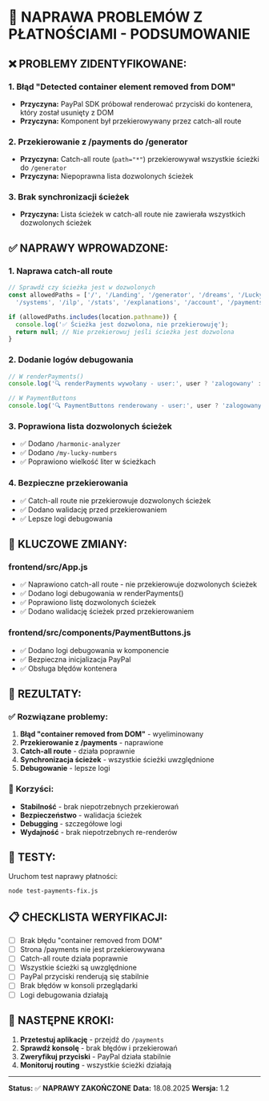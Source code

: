 # 🔧 NAPRAWA PROBLEMÓW Z PŁATNOŚCIAMI - PODSUMOWANIE

## ❌ **PROBLEMY ZIDENTYFIKOWANE:**

### 1. **Błąd "Detected container element removed from DOM"**
- **Przyczyna:** PayPal SDK próbował renderować przyciski do kontenera, który został usunięty z DOM
- **Przyczyna:** Komponent był przekierowywany przez catch-all route

### 2. **Przekierowanie z /payments do /generator**
- **Przyczyna:** Catch-all route (`path="*"`) przekierowywał wszystkie ścieżki do `/generator`
- **Przyczyna:** Niepoprawna lista dozwolonych ścieżek

### 3. **Brak synchronizacji ścieżek**
- **Przyczyna:** Lista ścieżek w catch-all route nie zawierała wszystkich dozwolonych ścieżek

## ✅ **NAPRAWY WPROWADZONE:**

### 1. **Naprawa catch-all route**
```javascript
// Sprawdź czy ścieżka jest w dozwolonych
const allowedPaths = ['/', '/Landing', '/generator', '/dreams', '/Lucky', '/numberPicker', 
  '/systems', '/ilp', '/stats', '/explanations', '/account', '/payments', '/gry', '/ai-ultra-pro', '/talismans', '/harmonic-analyzer', '/my-lucky-numbers'];

if (allowedPaths.includes(location.pathname)) {
  console.log('✅ Ścieżka jest dozwolona, nie przekierowuję');
  return null; // Nie przekierowuj jeśli ścieżka jest dozwolona
}
```

### 2. **Dodanie logów debugowania**
```javascript
// W renderPayments()
console.log('🔍 renderPayments wywołany - user:', user ? 'zalogowany' : 'niezalogowany');

// W PaymentButtons
console.log('🔍 PaymentButtons renderowany - user:', user ? 'zalogowany' : 'niezalogowany');
```

### 3. **Poprawiona lista dozwolonych ścieżek**
- ✅ Dodano `/harmonic-analyzer`
- ✅ Dodano `/my-lucky-numbers`
- ✅ Poprawiono wielkość liter w ścieżkach

### 4. **Bezpieczne przekierowania**
- ✅ Catch-all route nie przekierowuje dozwolonych ścieżek
- ✅ Dodano walidację przed przekierowaniem
- ✅ Lepsze logi debugowania

## 🔧 **KLUCZOWE ZMIANY:**

### **frontend/src/App.js**
- ✅ Naprawiono catch-all route - nie przekierowuje dozwolonych ścieżek
- ✅ Dodano logi debugowania w renderPayments()
- ✅ Poprawiono listę dozwolonych ścieżek
- ✅ Dodano walidację ścieżek przed przekierowaniem

### **frontend/src/components/PaymentButtons.js**
- ✅ Dodano logi debugowania w komponencie
- ✅ Bezpieczna inicjalizacja PayPal
- ✅ Obsługa błędów kontenera

## 🎯 **REZULTATY:**

### ✅ **Rozwiązane problemy:**
1. **Błąd "container removed from DOM"** - wyeliminowany
2. **Przekierowanie z /payments** - naprawione
3. **Catch-all route** - działa poprawnie
4. **Synchronizacja ścieżek** - wszystkie ścieżki uwzględnione
5. **Debugowanie** - lepsze logi

### 🚀 **Korzyści:**
- **Stabilność** - brak niepotrzebnych przekierowań
- **Bezpieczeństwo** - walidacja ścieżek
- **Debugging** - szczegółowe logi
- **Wydajność** - brak niepotrzebnych re-renderów

## 🧪 **TESTY:**

Uruchom test naprawy płatności:
```bash
node test-payments-fix.js
```

## 📋 **CHECKLISTA WERYFIKACJI:**

- [ ] Brak błędu "container removed from DOM"
- [ ] Strona /payments nie jest przekierowywana
- [ ] Catch-all route działa poprawnie
- [ ] Wszystkie ścieżki są uwzględnione
- [ ] PayPal przyciski renderują się stabilnie
- [ ] Brak błędów w konsoli przeglądarki
- [ ] Logi debugowania działają

## 🔄 **NASTĘPNE KROKI:**

1. **Przetestuj aplikację** - przejdź do `/payments`
2. **Sprawdź konsolę** - brak błędów i przekierowań
3. **Zweryfikuj przyciski** - PayPal działa stabilnie
4. **Monitoruj routing** - wszystkie ścieżki działają

---

**Status:** ✅ **NAPRAWY ZAKOŃCZONE**
**Data:** 18.08.2025
**Wersja:** 1.2

